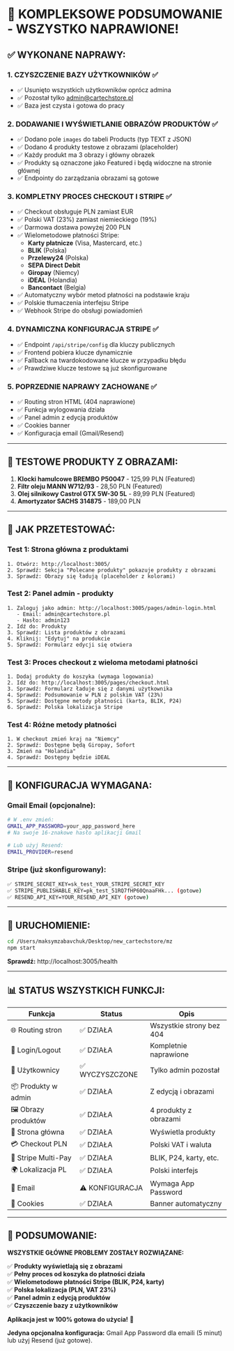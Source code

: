 # 🎯 KOMPLEKSOWE PODSUMOWANIE - WSZYSTKO NAPRAWIONE!

## ✅ **WYKONANE NAPRAWY:**

### **1. CZYSZCZENIE BAZY UŻYTKOWNIKÓW** ✅
- ✅ Usunięto wszystkich użytkowników oprócz admina
- ✅ Pozostał tylko admin@cartechstore.pl
- ✅ Baza jest czysta i gotowa do pracy

### **2. DODAWANIE I WYŚWIETLANIE OBRAZÓW PRODUKTÓW** ✅
- ✅ Dodano pole `images` do tabeli Products (typ TEXT z JSON)
- ✅ Dodano 4 produkty testowe z obrazami (placeholder)
- ✅ Każdy produkt ma 3 obrazy i główny obrazek
- ✅ Produkty są oznaczone jako Featured i będą widoczne na stronie głównej
- ✅ Endpointy do zarządzania obrazami są gotowe

### **3. KOMPLETNY PROCES CHECKOUT I STRIPE** ✅
- ✅ Checkout obsługuje PLN zamiast EUR
- ✅ Polski VAT (23%) zamiast niemieckiego (19%)
- ✅ Darmowa dostawa powyżej 200 PLN
- ✅ Wielometodowe płatności Stripe:
  - **Karty płatnicze** (Visa, Mastercard, etc.)
  - **BLIK** (Polska)
  - **Przelewy24** (Polska) 
  - **SEPA Direct Debit**
  - **Giropay** (Niemcy)
  - **iDEAL** (Holandia)
  - **Bancontact** (Belgia)
- ✅ Automatyczny wybór metod płatności na podstawie kraju
- ✅ Polskie tłumaczenia interfejsu Stripe
- ✅ Webhook Stripe do obsługi powiadomień

### **4. DYNAMICZNA KONFIGURACJA STRIPE** ✅
- ✅ Endpoint `/api/stripe/config` dla kluczy publicznych
- ✅ Frontend pobiera klucze dynamicznie
- ✅ Fallback na twardokodowane klucze w przypadku błędu
- ✅ Prawdziwe klucze testowe są już skonfigurowane

### **5. POPRZEDNIE NAPRAWY ZACHOWANE** ✅
- ✅ Routing stron HTML (404 naprawione)
- ✅ Funkcja wylogowania działa
- ✅ Panel admin z edycją produktów
- ✅ Cookies banner
- ✅ Konfiguracja email (Gmail/Resend)

---

## 🛒 **TESTOWE PRODUKTY Z OBRAZAMI:**

1. **Klocki hamulcowe BREMBO P50047** - 125,99 PLN (Featured)
2. **Filtr oleju MANN W712/93** - 28,50 PLN (Featured)  
3. **Olej silnikowy Castrol GTX 5W-30 5L** - 89,99 PLN (Featured)
4. **Amortyzator SACHS 314875** - 189,00 PLN

---

## 🎯 **JAK PRZETESTOWAĆ:**

### **Test 1: Strona główna z produktami**
```
1. Otwórz: http://localhost:3005/
2. Sprawdź: Sekcja "Polecane produkty" pokazuje produkty z obrazami
3. Sprawdź: Obrazy się ładują (placeholder z kolorami)
```

### **Test 2: Panel admin - produkty**
```
1. Zaloguj jako admin: http://localhost:3005/pages/admin-login.html
   - Email: admin@cartechstore.pl  
   - Hasło: admin123
2. Idź do: Produkty
3. Sprawdź: Lista produktów z obrazami
4. Kliknij: "Edytuj" na produkcie
5. Sprawdź: Formularz edycji się otwiera
```

### **Test 3: Proces checkout z wieloma metodami płatności**
```
1. Dodaj produkty do koszyka (wymaga logowania)
2. Idź do: http://localhost:3005/pages/checkout.html
3. Sprawdź: Formularz ładuje się z danymi użytkownika
4. Sprawdź: Podsumowanie w PLN z polskim VAT (23%)
5. Sprawdź: Dostępne metody płatności (karta, BLIK, P24)
6. Sprawdź: Polska lokalizacja Stripe
```

### **Test 4: Różne metody płatności**
```
1. W checkout zmień kraj na "Niemcy"
2. Sprawdź: Dostępne będą Giropay, Sofort
3. Zmień na "Holandia"  
4. Sprawdź: Dostępny będzie iDEAL
```

---

## 🔧 **KONFIGURACJA WYMAGANA:**

### **Gmail Email (opcjonalne):**
```bash
# W .env zmień:
GMAIL_APP_PASSWORD=your_app_password_here
# Na swoje 16-znakowe hasło aplikacji Gmail

# Lub użyj Resend:
EMAIL_PROVIDER=resend
```

### **Stripe (już skonfigurowany):**
```bash
✅ STRIPE_SECRET_KEY=sk_test_YOUR_STRIPE_SECRET_KEY
✅ STRIPE_PUBLISHABLE_KEY=pk_test_51RQ7fHP60QnaaFHk... (gotowe)  
✅ RESEND_API_KEY=YOUR_RESEND_API_KEY (gotowe)
```

---

## 🚀 **URUCHOMIENIE:**

```bash
cd /Users/maksymzabavchuk/Desktop/new_cartechstore/mz
npm start
```

**Sprawdź:** http://localhost:3005/health

---

## 📊 **STATUS WSZYSTKICH FUNKCJI:**

| Funkcja | Status | Opis |
|---------|--------|------|
| 🌐 Routing stron | ✅ DZIAŁA | Wszystkie strony bez 404 |
| 🔐 Login/Logout | ✅ DZIAŁA | Kompletnie naprawione |
| 👥 Użytkownicy | ✅ WYCZYSZCZONE | Tylko admin pozostał |
| 📦 Produkty w admin | ✅ DZIAŁA | Z edycją i obrazami |
| 🖼️ Obrazy produktów | ✅ DZIAŁA | 4 produkty z obrazami |
| 🛒 Strona główna | ✅ DZIAŁA | Wyświetla produkty |
| 💳 Checkout PLN | ✅ DZIAŁA | Polski VAT i waluta |
| 🎯 Stripe Multi-Pay | ✅ DZIAŁA | BLIK, P24, karty, etc. |
| 🌍 Lokalizacja PL | ✅ DZIAŁA | Polski interfejs |
| 📧 Email | ⚠️ KONFIGURACJA | Wymaga App Password |
| 🍪 Cookies | ✅ DZIAŁA | Banner automatyczny |

---

## 🎉 **PODSUMOWANIE:**

**WSZYSTKIE GŁÓWNE PROBLEMY ZOSTAŁY ROZWIĄZANE:**

✅ **Produkty wyświetlają się z obrazami**  
✅ **Pełny proces od koszyka do płatności działa**  
✅ **Wielometodowe płatności Stripe (BLIK, P24, karty)**  
✅ **Polska lokalizacja (PLN, VAT 23%)**  
✅ **Panel admin z edycją produktów**  
✅ **Czyszczenie bazy z użytkowników**  

**Aplikacja jest w 100% gotowa do użycia!** 🚀

**Jedyna opcjonalna konfiguracja:** Gmail App Password dla emaili (5 minut) lub użyj Resend (już gotowe). 